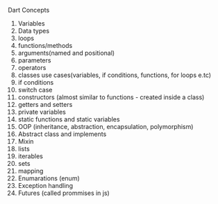 Dart Concepts 
1. Variables
2. Data types
3. loops
4. functions/methods
5. arguments(named and positional)
6. parameters
7. operators
8. classes use cases(variables, if conditions, functions, for loops e.tc)
9. if conditions
10. switch case
11. constructors (almost similar to functions - created inside a class)
12. getters and setters
13. private variables
14. static functions and static variables
15. OOP (inheritance, abstraction, encapsulation, polymorphism)
16. Abstract class and implements
17. Mixin
18. lists
19. iterables
20. sets
21. mapping
22. Enumarations (enum)
23. Exception handling
24. Futures (called prommises in js)

